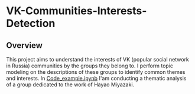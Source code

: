 # VK-Communities-Interests-Detection

## Overview
This project aims to understand the interests of VK (popular social network in Russia) communities by the groups they belong to. I perform topic modeling on the descriptions of these groups to identify common themes and interests. In [Code_example.ipynb](https://github.com/Ozymandias-17/VK-Communities-Interests-Detection/blob/main/Code_example.ipynb) I'am conducting a thematic analysis of a group dedicated to the work of Hayao Miyazaki.

